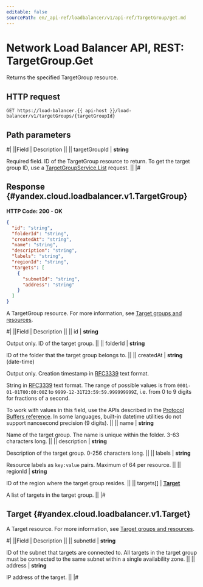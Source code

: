 ```yaml
---
editable: false
sourcePath: en/_api-ref/loadbalancer/v1/api-ref/TargetGroup/get.md
---
```


# Network Load Balancer API, REST: TargetGroup.Get

Returns the specified TargetGroup resource.

## HTTP request

```
GET https://load-balancer.{{ api-host }}/load-balancer/v1/targetGroups/{targetGroupId}
```

## Path parameters

#|
||Field | Description ||
|| targetGroupId | **string**

Required field. ID of the TargetGroup resource to return.
To get the target group ID, use a [TargetGroupService.List](/docs/network-load-balancer/api-ref/TargetGroup/list#List) request. ||
|#

## Response {#yandex.cloud.loadbalancer.v1.TargetGroup}

**HTTP Code: 200 - OK**

```json
{
  "id": "string",
  "folderId": "string",
  "createdAt": "string",
  "name": "string",
  "description": "string",
  "labels": "string",
  "regionId": "string",
  "targets": [
    {
      "subnetId": "string",
      "address": "string"
    }
  ]
}
```

A TargetGroup resource. For more information, see [Target groups and resources](/docs/network-load-balancer/concepts/target-resources).

#|
||Field | Description ||
|| id | **string**

Output only. ID of the target group. ||
|| folderId | **string**

ID of the folder that the target group belongs to. ||
|| createdAt | **string** (date-time)

Output only. Creation timestamp in [RFC3339](https://www.ietf.org/rfc/rfc3339.txt) text format.

String in [RFC3339](https://www.ietf.org/rfc/rfc3339.txt) text format. The range of possible values is from
`0001-01-01T00:00:00Z` to `9999-12-31T23:59:59.999999999Z`, i.e. from 0 to 9 digits for fractions of a second.

To work with values in this field, use the APIs described in the
[Protocol Buffers reference](https://developers.google.com/protocol-buffers/docs/reference/overview).
In some languages, built-in datetime utilities do not support nanosecond precision (9 digits). ||
|| name | **string**

Name of the target group.
The name is unique within the folder. 3-63 characters long. ||
|| description | **string**

Description of the target group. 0-256 characters long. ||
|| labels | **string**

Resource labels as `` key:value `` pairs. Maximum of 64 per resource. ||
|| regionId | **string**

ID of the region where the target group resides. ||
|| targets[] | **[Target](#yandex.cloud.loadbalancer.v1.Target)**

A list of targets in the target group. ||
|#

## Target {#yandex.cloud.loadbalancer.v1.Target}

A Target resource. For more information, see [Target groups and resources](/docs/network-load-balancer/concepts/target-resources).

#|
||Field | Description ||
|| subnetId | **string**

ID of the subnet that targets are connected to.
All targets in the target group must be connected to the same subnet within a single availability zone. ||
|| address | **string**

IP address of the target. ||
|#